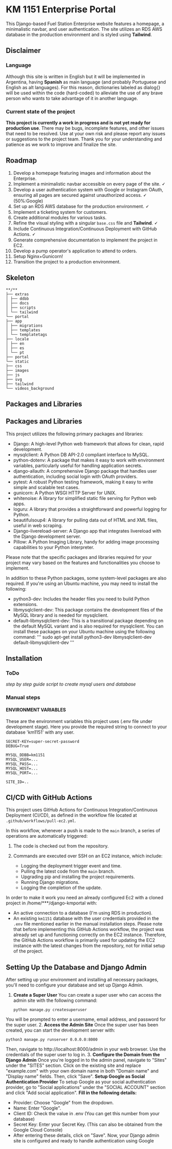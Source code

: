 # KM 1151 Enterprise Portal
This Django-based Fuel Station Enterprise website features a homepage, a minimalistic navbar, and user authentication. The site utilizes an RDS AWS database in the production environment and is styled using **Tailwind**.
## Disclaimer
### Language
Although this site is written in English but it will be implemented in Argentina, having **Spanish** as main language (and probably Portuguese and English as alt languages). For this reason, dictionaries labeled as dialog{} will be used within the code (hard-coded) to alleviate the use of any brave person who wants to take advantage of it in another language.
### Current state of the project
**This project is currently a work in progress and is not yet ready for production use**. There may be bugs, incomplete features, and other issues that need to be resolved. Use at your own risk and please report any issues or suggestions to the project team. Thank you for your understanding and patience as we work to improve and finalize the site.
## Roadmap
1. Develop a homepage featuring images and information about the Enterprise.
2. Implement a minimalistic navbar accessible on every page of the site. **🗸**
3. Develop a user authentication system with Google or Instagram OAuth, ensuring all pages are secured against unauthorized access. **🗸** (50%:Google)
4. Set up an RDS AWS database for the production environment. **🗸**
5. Implement a ticketing system for customers.
6. Create additional modules for various tasks.
7. Refine the visual styling with a singular `base.css` file and **Tailwind**. **🗸**
8. Include Continuous Integration/Continuous Deployment with GitHub Actions. **🗸**
9. Generate comprehensive documentation to implement the project in EC2.
10. Develop a pump operator's application to attend to orders.
11. Setup Nginx+Gunicorn!
12. Transition the project to a production environment.
## Skeleton 
```
**/**
├── extras
│ ├── ddbb
│ ├── docs
│ ├── scripts
│ └── tailwind
└── portal
├── app
│ ├── migrations
│ ├── templates
│ └── templatetags
├── locale
│ ├── en
│ ├── es
│ └── pt
├── portal
└── static
├── css
├── images
├── js
├── svg
├── tailwind
└── videos_background
```
## Packages and Libraries
## Packages and Libraries

This project utilizes the following primary packages and libraries:

- Django: A high-level Python web framework that allows for clean, rapid development.
- mysqlclient: A Python DB API-2.0 compliant interface to MySQL.
- python-dotenv: A package that makes it easy to work with environment variables, particularly useful for handling application secrets.
- django-allauth: A comprehensive Django package that handles user authentication, including social login with OAuth providers.
- pytest: A robust Python testing framework, making it easy to write simple and scalable test cases.
- gunicorn: A Python WSGI HTTP Server for UNIX.
- whitenoise: A library for simplified static file serving for Python web apps.
- loguru: A library that provides a straightforward and powerful logging for Python.
- beautifulsoup4: A library for pulling data out of HTML and XML files, useful in web scraping.
- Django-livereload-server: A Django app that integrates livereload with the Django development server.
- Pillow: A Python Imaging Library, handy for adding image processing capabilities to your Python interpreter.

Please note that the specific packages and libraries required for your project may vary based on the features and functionalities you choose to implement.

In addition to these Python packages, some system-level packages are also required. If you're using an Ubuntu machine, you may need to install the following:
- python3-dev: Includes the header files you need to build Python extensions.
- libmysqlclient-dev: This package contains the development files of the MySQL library and is needed for mysqlclient.
- default-libmysqlclient-dev: This is a transitional package depending on the default MySQL variant and is also required for mysqlclient.
You can install these packages on your Ubuntu machine using the following command:
'''
sudo apt-get install python3-dev libmysqlclient-dev default-libmysqlclient-dev
'''
## Installation
### ToDo
_step  by step guide_
_script to create mysql users and database_
### Manual steps
#### ENVIRONMENT VARIABLES
These are the environment variables this project uses (.env file under development stage).
Here you provide the required string to connect to your database 'km1151' with any user.
```
SECRET-KEY=super-secret-password
DEBUG=True

MYSQL_DDBB=km1151
MYSQL_USER=...
MYSQL_PASS=...
MYSQL_HOST=...
MYSQL_PORT=...

SITE_ID=..
```
## CI/CD with GitHub Actions
This project uses GitHub Actions for Continuous Integration/Continuous Deployment (CI/CD), as defined in the workflow file located at `.github/workflows/pull-ec2.yml`.

In this workflow, whenever a push is made to the `main` branch, a series of operations are automatically triggered:

1. The code is checked out from the repository.

2. Commands are executed over SSH on an EC2 instance, which include:
   - Logging the deployment trigger event and time.
   - Pulling the latest code from the `main` branch.
   - Upgrading pip and installing the project requirements.
   - Running Django migrations.
   - Logging the completion of the update.


In order to make it work you need an already configured Ec2 with a cloned project in /home/***/django-kmportal with:

- An active connection to a database (I'm using RDS in production).
- An existing `km1151` database with the user credentials provided in the `.env` file mentioned earlier in the manual installation steps.
Please note that before implementing this GitHub Actions workflow, the project was already set up and functioning correctly on the EC2 instance. Therefore, the GitHub Actions workflow is primarily used for updating the EC2 instance with the latest changes from the repository, not for initial setup of the project.

## Setting Up the Database and Django Admin
After setting up your environment and installing all necessary packages, you'll need to configure your database and set up Django Admin.
1. **Create a Super User**
You can create a super user who can access the admin site with the following command:
   ```shell
   python manage.py createsuperuser
   ```
You will be prompted to enter a username, email address, and password for the super user.
2. **Access the Admin Site**
Once the super user has been created, you can start the development server with:
   ```shell
   python3 manage.py runserver 0.0.0.0:8000
   ```
Then, navigate to http://localhost:8000/admin in your web browser. Use the credentials of the super user to log in.
3. **Configure the Domain from the Django Admin**
Once you're logged in to the admin panel, navigate to "Sites" under the "SITES" section. Click on the existing site and replace "example.com" with your own domain name in both "Domain name" and "Display name" fields. Then, click "Save".
__Setup Google as Social Authentication Provider__
To setup Google as your social authentication provider, go to "Social applications" under the "SOCIAL ACCOUNT" section and click "Add social application".
__Fill in the following details:__
- Provider: Choose "Google" from the dropdown.
- Name: Enter "Google".
- Client ID: Check the value in .env (You can get this number from your database)
- Secret Key: Enter your Secret Key. (This can also be obtained from the Google Cloud Console)
- After entering these details, click on "Save".
Now, your Django admin site is configured and ready to handle authentication using Google